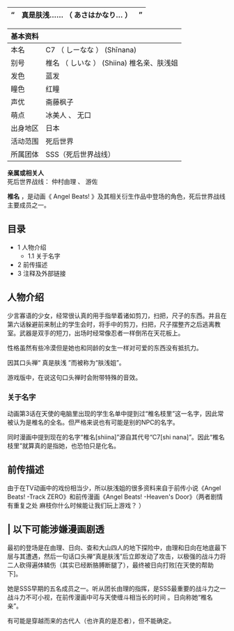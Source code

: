 |  “  |  真是肤浅……  （  あさはかなり…  ）  |  ”   
---|---|---  
  
|  **基本资料**  ||
|---|---|
|本名  |  C7  （  しーなな  ）  (Shīnana)   |
|别号  |  椎名  （  しいな  ）  (Shiina)  椎名亲、肤浅姐   |
|发色  |  蓝发   |
|瞳色  |  红瞳   |
|声优  |  斋藤枫子   |
|萌点  |  冰美人  、  无口   |
|出身地区  |  日本   |
|活动范围  |  死后世界   |
|所属团体  |  SSS（死后世界战线）   |
**亲属或相关人**  
死后世界战线：  仲村由理  、  游佐  
  
**椎名** ，是动画《  Angel Beats!  》及其相关衍生作品中登场的角色，死后世界战线主要成员之一。

##  目录

  * 1  人物介绍 
    * 1.1  关于名字 
  * 2  前传描述 
  * 3  注释及外部链接 

##  人物介绍

少言寡语的少女，经常很认真的用手指举着诸如剪刀，扫把，尺子的东西。并且在第六话躲避前来制止的学生会时，将手中的剪刀，扫把，尺子摆整齐之后逃离教室。武器是双手的短刀，出场时经常像忍者一样倒吊在天花板上。

性格虽然有些冷漠但是她也和同龄的女生一样对可爱的东西没有抵抗力。

因其口头禅“  真是肤浅  ”而被称为“肤浅姐”。

游戏版中，在说这句口头禅时会附带特殊的音效。

###  关于名字

动画第3话在天使的电脑里出现的学生名单中提到过“椎名枝里”这一名字，因此常被认为是椎名的全名。但严格来说也有可能是别的NPC的名字。

同时漫画中提到现在的名字“椎名[shiina]”源自其代号“C7[shi nana]”。因此“椎名枝里”就算真的是指她，也恐怕只是化名。

##  前传描述

由于在TV动画中的戏份相当少，所以肤浅姐的很多资料来自于前传小说《Angel Beats! -Track ZERO》和前传漫画《Angel Beats!
-Heaven's Door》（两者剧情有重复之处  麻枝你什么时候能让我们玩上游戏？  ）

|  以下可能涉嫌漫画剧透  
---  
最初的登场是在由理、日向、查和大山四人的地下探险中，由理和日向在地底最下层与其遭遇，然后一句话口头禅“真是肤浅”后立即发动了攻击，以极强的战斗力将二人砍得遍体鳞伤（其实已经断胳膊断腿了），最终被日向打败[在天使的帮助下]。
</br>  
  
她是SSS早期的五名成员之一。听从团长由理的指挥，是SSS最重要的战斗力之一  战斗力不可小视，在前传漫画中可与天使缠斗相当长的时间
。日向称她“椎名亲”。

有可能是穿越而来的古代人（也许真的是忍者），但不能确定。